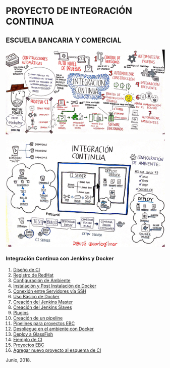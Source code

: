 # PROYECTO DE INTEGRACIÓN CONTINUA

## ESCUELA BANCARIA Y COMERCIAL

![](/assets/ci1.jpg)

![](/assets/ci2.jpg)

### Integración Continua con Jenkins y Docker

1. [Diseño de CI](diseno-de-ci.md)
2. [Registro de RedHat](chapter1.md)
3. [Configuración de Ambiente](configuracion-de-ambiente.md)
4. [Instalación y Post Instalación de Docker](instalacion-y-post-instalacion-de-docker.md)
5. [Conexión entre Servidores vía SSH](conexion-entre-servidores-via-ssh.md)
6. [Uso Básico de Docker](uso-basico-de-docker.md)
7. [Creación del Jenkins Master](instalacion-del-jenkins-master.md)
8. [Creación del Jenkins Slaves](instalacion-de-jenkins-slaves.md)
9. [Plugins](plugins.md)
10. [Creación de un pipeline](creacion-de-pipeline.md)
11. [Pipelines para proyectos EBC](pipelines-para-proyectos-ebc.md)
12. [Despliegue en el ambiente con Docker](despliegue-en-el-ambiente-con-docker.md)
13. [Deploy a GlassFish](deploy-a-glassfish.md)
14. [Ejemplo de CI](ejemplo-de-ci.md)
15. [Proyectos EBC](proyectos-ebc.md)
16. [Agregar nuevo proyecto al esquema de CI](agregar-nuevo-proyecto-al-esquema-de-ci.md)

Junio, 2018.
